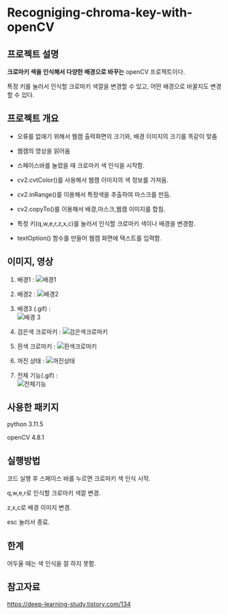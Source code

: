 # **Recogniging-chroma-key-with-openCV**

## 프로젝트 설명  
**크로마키 색을 인식해서 다양한 배경으로 바꾸는** openCV 프로젝트이다.  

특정 키를 눌러서 인식할 크로마키 색깔을 변경할 수 있고, 어떤 배경으로 바꿀지도 변경할 수 있다.

## 프로젝트 개요 

- 오류를 없애기 위해서 웹캠 출력화면의 크기와, 배경 이미지의 크기를 똑같이 맞춤  

- 웹캠의 영상을 읽어옴  

- 스페이스바를 눌렀을 때 크로마키 색 인식을 시작함.  

- cv2.cvtColor()를 사용해서 웹캠 이미지의 색 정보를 가져옴.  

- cv2.inRange()를 이용해서 특정색을 추출하여 마스크를 만듬.  

- cv2.copyTo()를 이용해서 배경,마스크,웹캠 이미지를 합침.  

- 특정 키(q,w,e,r,z,x,c)를 눌러서 인식할 크로마키 색이나 배경을 변경함.  

- textOption() 함수를 만들어 웹캠 화면에 텍스트를 입력함.  

## 이미지, 영상 

1. 배경1 : ![배경1](https://github.com/kangbinnn/Recogniging-ChromaKey-with-OpenCV/assets/143775863/e1d0a38c-a30d-4aa2-9033-86a3f969dd26)

2. 배경2 : ![배경2](https://github.com/kangbinnn/Recogniging-ChromaKey-with-OpenCV/assets/143775863/af4b838c-7632-4ebd-9e77-95d89c2e8ac8)

3. 배경3 (.gif) :  
![배경 3](https://github.com/kangbinnn/Recogniging-ChromaKey-with-OpenCV/assets/143775863/cf9e867b-27fa-4f31-b0ff-c2d6cbd39337)

4. 검은색 크로마키 : ![검은색크로마키](https://github.com/kangbinnn/Recogniging-ChromaKey-with-OpenCV/assets/143775863/435628dc-bdbb-4abd-ac14-b4919e42fed7)

5. 흰색 크로마키 : ![흰색크로마키](https://github.com/kangbinnn/Recogniging-ChromaKey-with-OpenCV/assets/143775863/c3e7ee42-309d-480c-b0e1-f0299e66b8e1)

6. 꺼진 상태 : ![꺼진상태](https://github.com/kangbinnn/Recogniging-ChromaKey-with-OpenCV/assets/143775863/268b1cd8-46af-4211-b2f3-68425f58e6f7)

7. 전체 기능(.gif) :  
![전체기능](https://github.com/kangbinnn/Recogniging-ChromaKey-with-OpenCV/assets/143775863/85e0631f-ee8f-49d7-88e5-3a163a81eaaa)  

## 사용한 패키지  

python 3.11.5  

openCV 4.8.1  
 
## 실행방법  

코드 실행 후 스페이스 바를 누르면 크로마키 색 인식 시작.   

q,w,e,r로 인식할 크로마키 색깔 변경.  

z,x,c로 배경 이미지 변경.  

esc 눌러서 종료.  

## 한계   

어두울 때는 색 인식을 잘 하지 못함.  

##  참고자료   

https://deep-learning-study.tistory.com/134  

